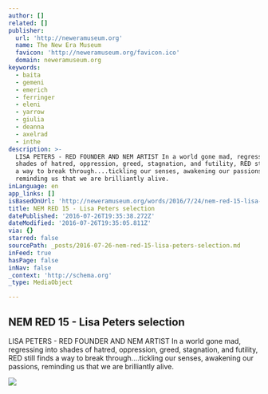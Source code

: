 ```yaml
---
author: []
related: []
publisher:
  url: 'http://neweramuseum.org'
  name: The New Era Museum
  favicon: 'http://neweramuseum.org/favicon.ico'
  domain: neweramuseum.org
keywords:
  - baita
  - gemeni
  - emerich
  - ferringer
  - eleni
  - yarrow
  - giulia
  - deanna
  - axelrad
  - inthe
description: >-
  LISA PETERS - RED FOUNDER AND NEM ARTIST In a world gone mad, regressing into
  shades of hatred, oppression, greed, stagnation, and futility, RED still finds
  a way to break through....tickling our senses, awakening our passions,
  reminding us that we are brilliantly alive.
inLanguage: en
app_links: []
isBasedOnUrl: 'http://neweramuseum.org/words/2016/7/24/nem-red-15-lisa-peters-selection'
title: NEM RED 15 - Lisa Peters selection
datePublished: '2016-07-26T19:35:38.272Z'
dateModified: '2016-07-26T19:35:05.811Z'
via: {}
starred: false
sourcePath: _posts/2016-07-26-nem-red-15-lisa-peters-selection.md
inFeed: true
hasPage: false
inNav: false
_context: 'http://schema.org'
_type: MediaObject

---
```

<article style=""><h1>NEM RED 15 - Lisa Peters selection</h1><p>LISA PETERS - RED FOUNDER AND NEM ARTIST In a world gone mad, regressing into shades of hatred, oppression, greed, stagnation, and futility, RED still finds a way to break through....tickling our senses, awakening our passions, reminding us that we are brilliantly alive.</p><img src="http://static1.squarespace.com/static/50e5b834e4b0837383d7bb18/50e5b834e4b0837383d7bb1f/5794d6ea725e254c7c842159/1469444068120/13697132_10206769149930749_3421222734908212454_n.jpg?format=1000w" /></article>